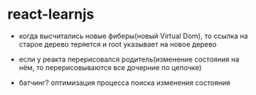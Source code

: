 # react-learnjs

- когда высчитались новые фиберы(новый Virtual Dom), то ccылка на старое дерево теряется и root указывает на новое дерево

- если у реакта перерисовался родитель(изменение состояния на нём, то перерисовываются все дочерние по цепочке) 

- батчинг? оптимизация процесса поиска изменения состояния